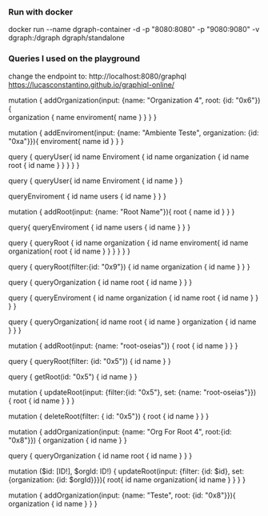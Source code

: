 
### Run with docker
docker run --name dgraph-container -d -p "8080:8080" -p "9080:9080" -v dgraph:/dgraph dgraph/standalone

### Queries I used on the playground
change the endpoint to:
http://localhost:8080/graphql
https://lucasconstantino.github.io/graphiql-online/

mutation {
  addOrganization(input: {name: "Organization 4", root: {id: "0x6"}) {  
    organization {
      name
      enviroment{
        name
      }
		}
  }
}

mutation {
    addEnviroment(input: {name: "Ambiente Teste", organization: {id: "0xa"}}){
      enviroment{
        name
        id
      }
	}
}

query {
  queryUser{
    id
    name
    Enviroment {
      id
      name
      organization {
        id
        name
        root {
          id
          name
        }
      }
    }
  }
}

query {
  queryUser{
    id
    name
    Enviroment {
      id
      name
    }
  }
  
  queryEnviroment {
    id
    name
    users {
      id
      name
    }
  }
}

	
mutation {
    addRoot(input: {name: "Root Name"}){
      root {
        name
        id
      }
	}
}

query{
  queryEnviroment {
    id
    name
    users {
      id
      name
    }
  }
}

query {
  queryRoot {
    id
    name
    organization {
      id
      name
      enviroment{
        id
        name
        organization{
          root {
            id
            name
          }
        }
      }
    }
  }
}

query {
  queryRoot(filter:{id: "0x9"}) {
    id
    name
    organization {
      id
      name
    }
  }
}

query {
  queryOrganization {
    id
    name
    root {
      id
      name
    }
  }
}

query {
  queryEnviroment {
    id
    name
    organization {
      id
      name
      root {
        id
        name
      }
    }
  }
}

query {
  queryOrganization{
    id
    name
    root {
      id
      name
    }
    organization {
      id
      name
    }
 }
}

mutation {
  addRoot(input: {name: "root-oseias"}) {
    root {
      id
      name
    }
  }
}

query {
  queryRoot(filter: {id: "0x5"}) {
      id
      name
  }
}

query {
  getRoot(id: "0x5") {
    id
    name
  }
}

mutation {
  updateRoot(input: {filter:{id: "0x5"}, set: {name: "root-oseias"}}) {
    root {
      id
      name
    }
  }
}

mutation {
  deleteRoot(filter: { id: "0x5"}) {
    root {
      id
      name
    }
  }
}

mutation {
  addOrganization(input: {name: "Org For Root 4", root:{id: "0x8"}}) {
    organization {
    id
    name
  }
}
  
query {
  queryOrganization {
    id
    name
    root {
      id
      name
    }
  }
}

mutation ($id: [ID!], $orgId: ID!) {
  updateRoot(input: {filter: {id: $id}, set:{organization: {id: $orgId}}}){
    root{
      id
      name
      organization{
        id
        name
      }
    }
  }
}
  
mutation {
  addOrganization(input: {name: "Teste", root: {id: "0x8"}}){
    organization {
      id
      name
    }
  }
}

